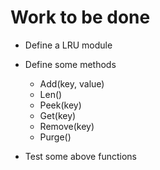 # Work to be done
- Define a LRU module
- Define some methods
  - Add(key, value)
  - Len()
  - Peek(key)
  - Get(key)
  - Remove(key)
  - Purge()


- Test some above functions